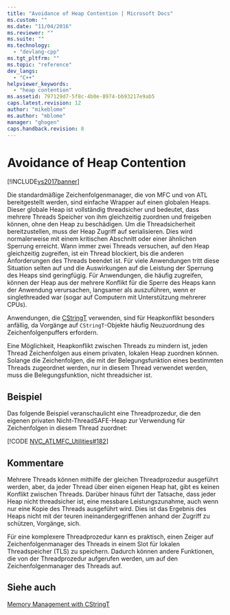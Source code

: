 ```yaml
---
title: "Avoidance of Heap Contention | Microsoft Docs"
ms.custom: ""
ms.date: "11/04/2016"
ms.reviewer: ""
ms.suite: ""
ms.technology: 
  - "devlang-cpp"
ms.tgt_pltfrm: ""
ms.topic: "reference"
dev_langs: 
  - "C++"
helpviewer_keywords: 
  - "heap contention"
ms.assetid: 797129d7-5f8c-4b0e-8974-bb93217e9ab5
caps.latest.revision: 12
author: "mikeblome"
ms.author: "mblome"
manager: "ghogen"
caps.handback.revision: 8
---
```

# Avoidance of Heap Contention
[!INCLUDE[vs2017banner](../assembler/inline/includes/vs2017banner.md)]

Die standardmäßige Zeichenfolgenmanager, die von MFC und von ATL bereitgestellt werden, sind einfache Wrapper auf einen globalen Heaps.  Dieser globale Heap ist vollständig threadsicher und bedeutet, dass mehrere Threads Speicher von ihm gleichzeitig zuordnen und freigeben können, ohne den Heap zu beschädigen.  Um die Threadsicherheit bereitzustellen, muss der Heap Zugriff auf serialisieren.  Dies wird normalerweise mit einem kritischen Abschnitt oder einer ähnlichen Sperrung erreicht.  Wann immer zwei Threads versuchen, auf den Heap gleichzeitig zugreifen, ist ein Thread blockiert, bis die anderen Anforderungen des Threads beendet ist.  Für viele Anwendungen tritt diese Situation selten auf und die Auswirkungen auf die Leistung der Sperrung des Heaps sind geringfügig.  Für Anwendungen, die häufig zugreifen, können der Heap aus der mehrere Konflikt für die Sperre des Heaps kann der Anwendung verursachen, langsamer als auszuführen, wenn er singlethreaded war \(sogar auf Computern mit Unterstützung mehrerer CPUs\).  
  
 Anwendungen, die [CStringT](../atl-mfc-shared/reference/cstringt-class.md) verwenden, sind für Heapkonflikt besonders anfällig, da Vorgänge auf `CStringT`\-Objekte häufig Neuzuordnung des Zeichenfolgenpuffers erfordern.  
  
 Eine Möglichkeit, Heapkonflikt zwischen Threads zu mindern ist, jeden Thread Zeichenfolgen aus einem privaten, lokalen Heap zuordnen können.  Solange die Zeichenfolgen, die mit der Belegungsfunktion eines bestimmten Threads zugeordnet werden, nur in diesem Thread verwendet werden, muss die Belegungsfunktion, nicht threadsicher ist.  
  
## Beispiel  
 Das folgende Beispiel veranschaulicht eine Threadprozedur, die den eigenen privaten Nicht\-ThreadSAFE\-Heap zur Verwendung für Zeichenfolgen in diesem Thread zuordnet:  
  
 [!CODE [NVC_ATLMFC_Utilities#182](../CodeSnippet/VS_Snippets_Cpp/NVC_ATLMFC_Utilities#182)]  
  
## Kommentare  
 Mehrere Threads können mithilfe der gleichen Threadprozedur ausgeführt werden, aber, da jeder Thread über einen eigenen Heap hat, gibt es keinen Konflikt zwischen Threads.  Darüber hinaus führt der Tatsache, dass jeder Heap nicht threadsicher ist, eine messbare Leistungszunahme, auch wenn nur eine Kopie des Threads ausgeführt wird.  Dies ist das Ergebnis des Heaps nicht mit der teuren ineinandergegriffenen anhand der Zugriff zu schützen, Vorgänge, sich.  
  
 Für eine komplexere Threadprozedur kann es praktisch, einen Zeiger auf Zeichenfolgenmanager des Threads in einem Slot für lokalen Threadspeicher \(TLS\) zu speichern.  Dadurch können andere Funktionen, die von der Threadprozedur aufgerufen werden, um auf den Zeichenfolgenmanager des Threads auf.  
  
## Siehe auch  
 [Memory Management with CStringT](../atl-mfc-shared/memory-management-with-cstringt.md)